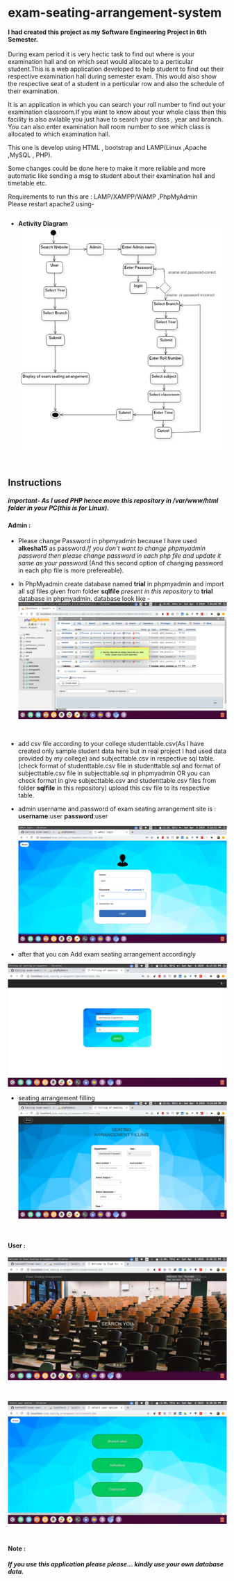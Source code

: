 
# exam-seating-arrangement-system
**I had created this project as my Software Engineering Project in 6th Semester.**
<br/>
<br/>
During exam period it is very hectic task to find out where is your examination hall and on which seat would allocate 
to a perticular student.This is a web application developed to help student to find out their respective examination hall during semester exam.
This would also show the respective seat of a student in a perticular row and also the schedule of their examination.

It is an application in which you can search your roll number to find out your examination classroom.If you want to know about your whole class then this facility is also avilable you just have to search your class , year and branch.
You can also enter examination hall room number to see which class is allocated to which examination hall.

This one is develop using HTML , bootstrap and LAMP(Linux ,Apache ,MySQL , PHP).

Some changes could be done here to make it more reliable and more automatic like sending a msg to student about their examination hall and timetable etc.

Requirements to run this are : LAMP/XAMPP/WAMP ,PhpMyAdmin
<br/>
Please restart apache2 using-
```sudo service apache2 restart
```


- **Activity Diagram**
![Activity Diagram](exam_seating_images/8.jpg)
<br/>


## Instructions

##### important- As I used PHP hence move this repository in */var/www/html* folder in your PC(this is for Linux). 
#### Admin :
- Please change Password in phpmyadmin because I have used **alkesha15** as password.*If you don't want to change phpmyadmin password then please change password in each php file and update it same as your password.*(And this second option of changing password in each php file is more prefereable).

- In PhpMyadmin create database named **trial** in phpmyadmin and import all sql files given from folder **sqlfile** *present in this repository* to **trial** database in phpmyadmin.
database look like -
![trial database](photos/trial_database.png)
<br/>

- add csv file according to your college studenttable.csv(As I have created only sample student data here but in real project I had used data provided by my college) and subjecttable.csv in respective sql table.(check format of studenttable.csv file in studenttable.sql and format of subjecttable.csv file in subjecttable.sql  in phpmyadmin OR you can check format in give subjecttable.csv and studenttable.csv files from folder **sqlfile** in this repository)
upload this csv file to its respective table.

- admin username and password of exam seating arrangement site is :
  **username**:user 
  **password**:user
  
  ![adminpage](photos/admin.png)
  <br/>
- after that you can Add exam seating arrangement accordingly

![firstpage](photos/1.png)
<br/>
- seating arrangement filling
![secondpage](photos/3.png)

<br/>

#### User :

![firstpage](photos/se2.png)

<br/>

![search page](photos/se1.png)

<br/>

**Note :**
##### *If you use this application please please... kindly use your own database data.*

